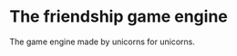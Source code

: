 The friendship game engine
==========================

The game engine made by unicorns for unicorns.
